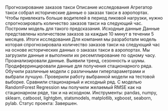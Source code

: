 Прогнозирование заказов такси
Описание исследования
Агрегатор такси собрал исторические данные о заказах такси в аэропортах. Чтобы привлекать больше водителей в период пиковой нагрузки, нужно спрогнозировать количество заказов такси на следующий час. Построим модель для такого предсказания.
Исходные данные
Данные представлены количеством заказов за каждые 10 минут в течении 5 месяцев.
Итоги исследования
Для компания мы разработали модель которая спрогнозировала количество заказов такси на следующий час на основе исторических данных о заказах такси в аэропортах.
Мы загрузили данные и выполнили их ресемплирование по одному часу. Проанализировали данные. Выявили тренд, сезонность и шумы. Продиферринцировали данные для получения стационарного ряда. Обучили различные модели с различными гиперпараметрами и выбрали лучшую. Проверили работу выбранной модели на тестовой выборке. Сравнили стационарный и исходный ряд.
С моделью RandomForest Regression мы получили желаемый RMSE как на стационарном ряде, так и на исходном. 
Инструменты:
pandas, numpy, sklearn, catboost, lightgbm, statsmodels, matplotlib, xgboost, seaborn, pylab.
Статус проекта:
Завершен.

